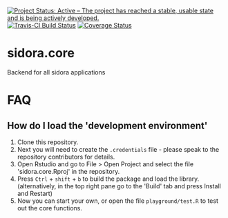 [![Project Status: Active – The project has reached a stable, usable state and is being actively developed.](https://www.repostatus.org/badges/latest/active.svg)](https://www.repostatus.org/#active)
[![Travis-CI Build Status](https://travis-ci.com/sidora-tools/sidora.core.svg?branch=master)](https://travis-ci.com/sidora-tools/sidora.core) [![Coverage Status](https://img.shields.io/codecov/c/github/sidora-tools/sidora.core/master.svg)](https://codecov.io/github/sidora-tools/sidora.core?branch=master)

# sidora.core
Backend for all sidora applications

# FAQ

## How do I load the 'development environment'

1. Clone this repository. 
2. Next you will need to create the `.credentials` file - please speak to the repository contributors for details.
3. Open Rstudio and go to File > Open Project and select the file 'sidora.core.Rproj' in the repository. 
4. Press `Ctrl` + `shift` + `b` to build the package and load the library. (alternatively, in the top right pane go to the 'Build' tab and press Install and Restart)
4. Now you can start your own, or open the file `playground/test.R` to test out the core functions.

